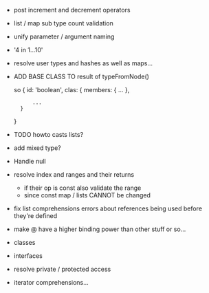 - post increment and decrement operators
- list / map sub type count validation
- unify parameter / argument naming
- '4 in 1...10'
- resolve user types and hashes as well as maps...
- ADD BASE CLASS TO result of typeFromNode()

    so {
        id: 'boolean',
        clas: {
            members: {
                ...
            },

            ...
        }
    }

- TODO howto casts lists?


- add mixed type? 
- Handle null
- resolve index and ranges and their returns

    - if their op is const also validate the range
    - since const map / lists CANNOT be changed

- fix list comprehensions errors about references being used before they're defined
- make @ have a higher binding power than other stuff or so...

- classes
- interfaces
- resolve private / protected access

- iterator comprehensions...
